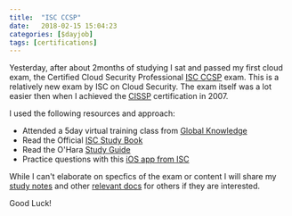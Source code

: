 ```yaml
---
title:  "ISC CCSP"
date:   2018-02-15 15:04:23
categories: [$dayjob]
tags: [certifications]
---
```

Yesterday, after about 2months of studying I sat and passed my first cloud exam, the Certified Cloud Security Professional [ISC CCSP](https://www.isc2.org/Certifications/CCSP) exam.  This is a relatively new exam by ISC on Cloud Security.  The exam itself was a lot easier then when I achieved the [CISSP](https://www.isc2.org/Certifications/CISSP) certification in 2007.

I used the following resources and approach:
* Attended a 5day virtual training class from [Global Knowledge](https://www.globalknowledge.com/us-en/course/91202/ccsp-certification-prep-course/)
* Read the Official [ISC Study Book](https://www.amazon.com/Official-ISC-Guide-CCSP-CBK/dp/1119276721)
* Read the O'Hara [Study Guide](https://www.amazon.com/gp/product/1119277418/ref=oh_aui_detailpage_o02_s00?ie=UTF8&psc=1)
* Practice questions with this [iOS app from ISC](https://itunes.apple.com/us/app/ccsp-study-isc-official-app/id1247187538?mt=8)

While I can't elaborate on specfics of the exam or content I will share my [study notes](https://www.icloud.com/iclouddrive/0EGsqAhYMrtIgxgpyMwEWv5tA#CCSP-Study-Notes.pdf) and other [relevant docs](https://www.icloud.com/iclouddrive/0cW7Km1FGHxJBfBUKrNr_yY4A#CCSP_Material.zip) for others if they are interested.

Good Luck!
